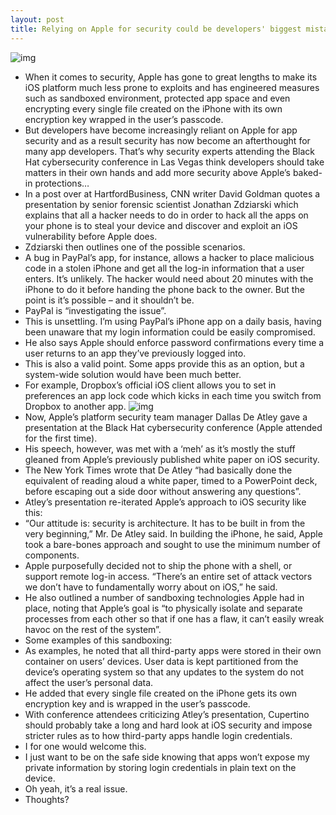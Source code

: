 ```yaml
---
layout: post
title: Relying on Apple for security could be developers' biggest mistake
---
```

![img](http://media.idownloadblog.com/wp-content/uploads/2010/08/apple-security2.jpg)
* When it comes to security, Apple has gone to great lengths to make its iOS platform much less prone to exploits and has engineered measures such as sandboxed environment, protected app space and even encrypting every single file created on the iPhone with its own encryption key wrapped in the user’s passcode.
* But developers have become increasingly reliant on Apple for app security and as a result security has now become an afterthought for many app developers. That’s why security experts attending the Black Hat cybersecurity conference in Las Vegas think developers should take matters in their own hands and add more security above Apple’s baked-in protections…
* In a post over at HartfordBusiness, CNN writer David Goldman quotes a presentation by senior forensic scientist Jonathan Zdziarski which explains that all a hacker needs to do in order to hack all the apps on your phone is to steal your device and discover and exploit an iOS vulnerability before Apple does.
* Zdziarski then outlines one of the possible scenarios.
* A bug in PayPal’s app, for instance, allows a hacker to place malicious code in a stolen iPhone and get all the log-in information that a user enters. It’s unlikely. The hacker would need about 20 minutes with the iPhone to do it before handing the phone back to the owner. But the point is it’s possible – and it shouldn’t be.
* PayPal is “investigating the issue”.
* This is unsettling. I’m using PayPal’s iPhone app on a daily basis, having been unaware that my login information could be easily compromised.
* He also says Apple should enforce password confirmations every time a user returns to an app they’ve previously logged into.
* This is also a valid point. Some apps provide this as an option, but a system-wide solution would have been much better.
* For example, Dropbox’s official iOS client allows you to set in preferences an app lock code which kicks in each time you switch from Dropbox to another app.
![img](http://media.idownloadblog.com/wp-content/uploads/2012/07/Dropbox-for-iOS-iPhone-screenshot-Security-code.png)
* Now, Apple’s platform security team manager Dallas De Atley gave a presentation at the Black Hat cybersecurity conference (Apple attended for the first time).
* His speech, however, was met with a ‘meh’ as it’s mostly the stuff gleaned from Apple’s previously published white paper on iOS security.
* The New York Times wrote that De Atley “had basically done the equivalent of reading aloud a white paper, timed to a PowerPoint deck, before escaping out a side door without answering any questions”.
* Atley’s presentation re-iterated Apple’s approach to iOS security like this:
* “Our attitude is: security is architecture. It has to be built in from the very beginning,” Mr. De Atley said. In building the iPhone, he said, Apple took a bare-bones approach and sought to use the minimum number of components.
* Apple purposefully decided not to ship the phone with a shell, or support remote log-in access. “There’s an entire set of attack vectors we don’t have to fundamentally worry about on iOS,” he said.
* He also outlined a number of sandboxing technologies Apple had in place, noting that Apple’s goal is “to physically isolate and separate processes from each other so that if one has a flaw, it can’t easily wreak havoc on the rest of the system”.
* Some examples of this sandboxing:
* As examples, he noted that all third-party apps were stored in their own container on users’ devices. User data is kept partitioned from the device’s operating system so that any updates to the system do not affect the user’s personal data.
* He added that every single file created on the iPhone gets its own encryption key and is wrapped in the user’s passcode.
* With conference attendees criticizing Atley’s presentation, Cupertino should probably take a long and hard look at iOS security and impose stricter rules as to how third-party apps handle login credentials.
* I for one would welcome this.
* I just want to be on the safe side knowing that apps won’t expose my private information by storing login credentials in plain text on the device.
* Oh yeah, it’s a real issue.
* Thoughts?

